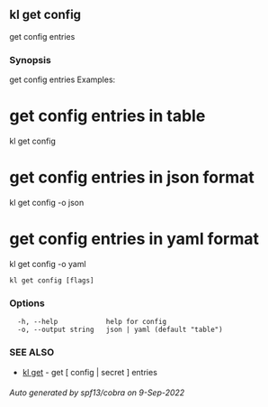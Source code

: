 ## kl get config

get config entries

### Synopsis

get config entries
Examples:
  # get config entries in table
  kl get config <configid>

  # get config entries in json format
  kl get config <configid> -o json

  # get config entries in yaml format
  kl get config <configid> -o yaml


```
kl get config [flags]
```

### Options

```
  -h, --help            help for config
  -o, --output string   json | yaml (default "table")
```

### SEE ALSO

* [kl get](kl_get.md)	 - get [ config | secret ] entries

###### Auto generated by spf13/cobra on 9-Sep-2022
